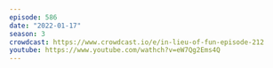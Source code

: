 ```yaml
---
episode: 586
date: "2022-01-17"
season: 3
crowdcast: https://www.crowdcast.io/e/in-lieu-of-fun-episode-212
youtube: https://www.youtube.com/wathch?v=eW7Qg2Ems4Q
---
```

